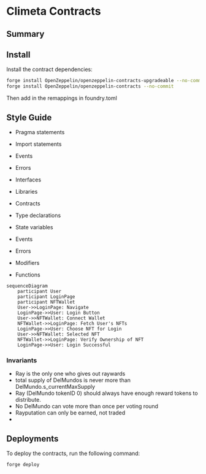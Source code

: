 # Climeta Contracts

## Summary



## Install

Install the contract dependencies:

```bash
forge install OpenZeppelin/openzeppelin-contracts-upgradeable --no-commit
forge install OpenZeppelin/openzeppelin-contracts --no-commit
```

Then add in the remappings in foundry.toml


## Style Guide

* Pragma statements
* Import statements
* Events
* Errors
* Interfaces
* Libraries
* Contracts

* Type declarations
* State variables
* Events
* Errors
* Modifiers
* Functions

```mermaid
sequenceDiagram
    participant User
    participant LoginPage
    participant NFTWallet
    User->>LoginPage: Navigate
    LoginPage->>User: Login Button 
    User->>NFTWallet: Connect Wallet
    NFTWallet->>LoginPage: Fetch User's NFTs
    LoginPage->>User: Choose NFT for Login
    User->>NFTWallet: Selected NFT
    NFTWallet->>LoginPage: Verify Ownership of NFT
    LoginPage->>User: Login Successful
```

### Invariants

 * Ray is the only one who gives out raywards
 * total supply of DelMundos is never more than DelMundo.s_currentMaxSupply
 * Ray (DelMundo tokenID 0) should always have enough reward tokens to distribute.
 * No DelMundo can vote more than once per voting round
 * Rayputation can only be earned, not traded
 * 


## Deployments

To deploy the contracts, run the following command:

```bash
forge deploy
```